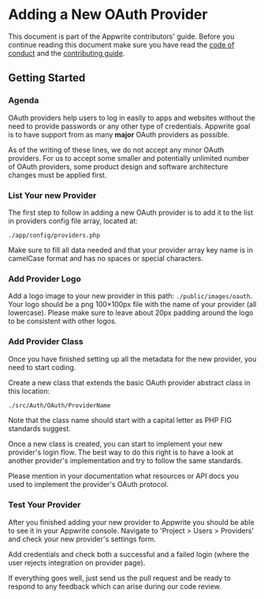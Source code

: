 # Adding a New OAuth Provider

This document is part of the Appwrite contributors' guide. Before you continue reading this document make sure you have read the [code of conduct](../CODE_OF_CONDUCT.md) and the [contributing guide](../CONTRIBUTING.md).

## Getting Started

### Agenda

OAuth providers help users to log in easily to apps and websites without the need to provide passwords or any other type of credentials. Appwrite goal is to have support from as many **major** OAuth providers as possible.

As of the writing of these lines, we do not accept any minor OAuth providers. For us to accept some smaller and potentially unlimited number of OAuth providers, some product design and software architecture changes must be applied first.

### List Your new Provider

The first step to follow in adding a new OAuth provider is to add it to the list in providers config file array, located at:

```
./app/config/providers.php
```

Make sure to fill all data needed and that your provider array key name is in camelCase format and has no spaces or special characters.

### Add Provider Logo

Add a logo image to your new provider in this path: `./public/images/oauth`. Your logo should be a png 100×100px file with the name of your provider (all lowercase). Please make sure to leave about 20px padding around the logo to be consistent with other logos.

### Add Provider Class

Once you have finished setting up all the metadata for the new provider, you need to start coding.

Create a new class that extends the basic OAuth provider abstract class in this location:

```bash
./src/Auth/OAuth/ProviderName
```

Note that the class name should start with a capital letter as PHP FIG standards suggest.

Once a new class is created, you can start to implement your new provider's login flow. The best way to do this right is to have a look at another provider's implementation and try to follow the same standards.

Please mention in your documentation what resources or API docs you used to implement the provider's OAuth protocol.

### Test Your Provider

After you finished adding your new provider to Appwrite you should be able to see it in your Appwrite console. Navigate to 'Project > Users > Providers' and check your new provider's settings form.

Add credentials and check both a successful and a failed login (where the user rejects integration on provider page).

If everything goes well, just send us the pull request and be ready to respond to any feedback which can arise during our code review.

